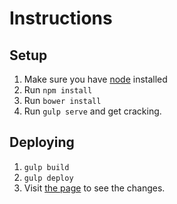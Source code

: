 # Instructions

## Setup

1. Make sure you have [node](https://nodejs.org/en/) installed
2. Run `npm install`
3. Run `bower install`
4. Run `gulp serve` and get cracking.

## Deploying
1. `gulp build`
2. `gulp deploy`
3. Visit [the page](http://marcobarbosa.github.io/alfredo-aponte/) to see the changes.